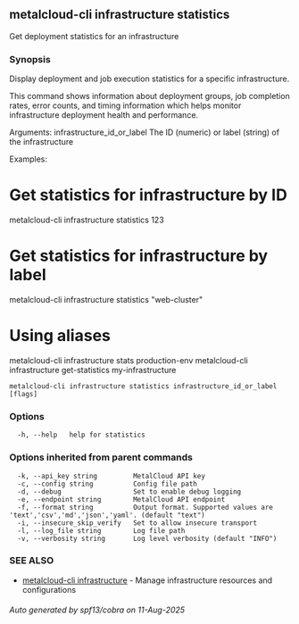 ## metalcloud-cli infrastructure statistics

Get deployment statistics for an infrastructure

### Synopsis

Display deployment and job execution statistics for a specific infrastructure.

This command shows information about deployment groups, job completion rates, error counts,
and timing information which helps monitor infrastructure deployment health and performance.

Arguments:
  infrastructure_id_or_label  The ID (numeric) or label (string) of the infrastructure

Examples:
  # Get statistics for infrastructure by ID
  metalcloud-cli infrastructure statistics 123

  # Get statistics for infrastructure by label
  metalcloud-cli infrastructure statistics "web-cluster"

  # Using aliases
  metalcloud-cli infrastructure stats production-env
  metalcloud-cli infrastructure get-statistics my-infrastructure

```
metalcloud-cli infrastructure statistics infrastructure_id_or_label [flags]
```

### Options

```
  -h, --help   help for statistics
```

### Options inherited from parent commands

```
  -k, --api_key string         MetalCloud API key
  -c, --config string          Config file path
  -d, --debug                  Set to enable debug logging
  -e, --endpoint string        MetalCloud API endpoint
  -f, --format string          Output format. Supported values are 'text','csv','md','json','yaml'. (default "text")
  -i, --insecure_skip_verify   Set to allow insecure transport
  -l, --log_file string        Log file path
  -v, --verbosity string       Log level verbosity (default "INFO")
```

### SEE ALSO

* [metalcloud-cli infrastructure](metalcloud-cli_infrastructure.md)	 - Manage infrastructure resources and configurations

###### Auto generated by spf13/cobra on 11-Aug-2025
